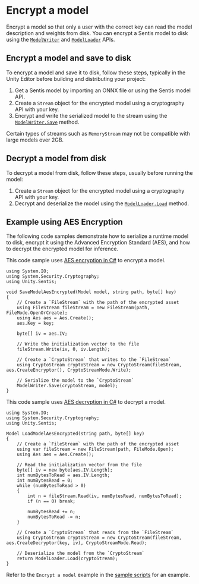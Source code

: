 # Encrypt a model

Encrypt a model so that only a user with the correct key can read the model description and weights from disk. You can encrypt a Sentis model to disk using the [`ModelWriter`](xref:Unity.Sentis.ModelWriter) and [`ModelLoader`](xref:Unity.Sentis.ModelLoader) APIs.

## Encrypt a model and save to disk

To encrypt a model and save it to disk, follow these steps, typically in the Unity Editor before building and distributing your project:

1. Get a Sentis model by importing an ONNX file or using the Sentis model API.
2. Create a `Stream` object for the encrypted model using a cryptography API with your key.
3. Encrypt and write the serialized model to the stream using the [`ModelWriter.Save`](xref:Unity.Sentis.ModelWriter.Save(Stream,Unity.Sentis.Model)) method.

Certain types of streams such as `MemoryStream` may not be compatible with large models over 2GB.

## Decrypt a model from disk

To decrypt a model from disk, follow these steps, usually before running the model:

1. Create a `Stream` object for the encrypted model using a cryptography API with your key.
2. Decrypt and deserialize the model using the [`ModelLoader.Load`](xref:Unity.Sentis.ModelLoader.Load(Stream)) method.

## Example using AES Encryption

The following code samples demonstrate how to serialize a runtime model to disk, encrypt it using the Advanced Encryption Standard (AES), and how to decrypt the encrypted model for inference.

This code sample uses [AES encryption in C#](https://learn.microsoft.com/en-us/dotnet/standard/security/encrypting-data) to encrypt a model.

```
using System.IO;
using System.Security.Cryptography;
using Unity.Sentis;

void SaveModelAesEncrypted(Model model, string path, byte[] key)
{
    // Create a `FileStream` with the path of the encrypted asset
    using FileStream fileStream = new FileStream(path, FileMode.OpenOrCreate);
    using Aes aes = Aes.Create();
    aes.Key = key;

    byte[] iv = aes.IV;

    // Write the initialization vector to the file
    fileStream.Write(iv, 0, iv.Length);

    // Create a `CryptoStream` that writes to the `FileStream`
    using CryptoStream cryptoStream = new CryptoStream(fileStream, aes.CreateEncryptor(), CryptoStreamMode.Write);

    // Serialize the model to the `CryptoStream`
    ModelWriter.Save(cryptoStream, model);
}
```

This code sample uses [AES decryption in C#](https://learn.microsoft.com/en-us/dotnet/standard/security/decrypting-data) to decrypt a model.

```
using System.IO;
using System.Security.Cryptography;
using Unity.Sentis;

Model LoadModelAesEncrypted(string path, byte[] key)
{
    // Create a `FileStream` with the path of the encrypted asset
    using var fileStream = new FileStream(path, FileMode.Open);
    using Aes aes = Aes.Create();

    // Read the initialization vector from the file
    byte[] iv = new byte[aes.IV.Length];
    int numBytesToRead = aes.IV.Length;
    int numBytesRead = 0;
    while (numBytesToRead > 0)
    {
        int n = fileStream.Read(iv, numBytesRead, numBytesToRead);
        if (n == 0) break;

        numBytesRead += n;
        numBytesToRead -= n;
    }

    // Create a `CryptoStream` that reads from the `FileStream`
    using CryptoStream cryptoStream = new CryptoStream(fileStream, aes.CreateDecryptor(key, iv), CryptoStreamMode.Read);

    // Deserialize the model from the `CryptoStream`
    return ModelLoader.Load(cryptoStream);
}
```

Refer to the `Encrypt a model` example in the [sample scripts](package-samples.md) for an example.
